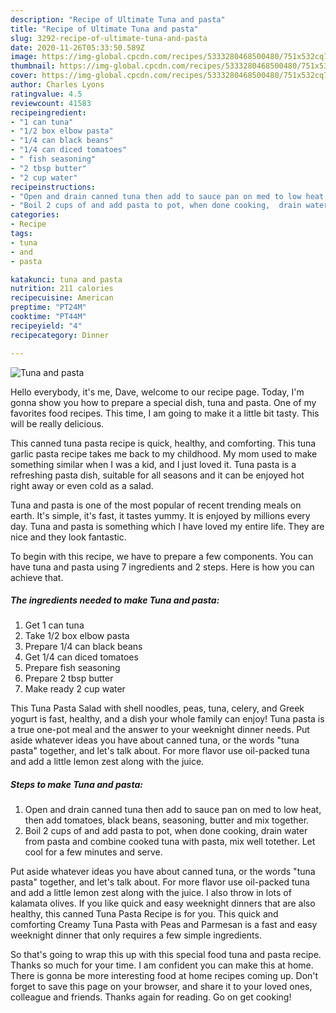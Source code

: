 ```yaml
---
description: "Recipe of Ultimate Tuna and pasta"
title: "Recipe of Ultimate Tuna and pasta"
slug: 3292-recipe-of-ultimate-tuna-and-pasta
date: 2020-11-26T05:33:50.589Z
image: https://img-global.cpcdn.com/recipes/5333280468500480/751x532cq70/tuna-and-pasta-recipe-main-photo.jpg
thumbnail: https://img-global.cpcdn.com/recipes/5333280468500480/751x532cq70/tuna-and-pasta-recipe-main-photo.jpg
cover: https://img-global.cpcdn.com/recipes/5333280468500480/751x532cq70/tuna-and-pasta-recipe-main-photo.jpg
author: Charles Lyons
ratingvalue: 4.5
reviewcount: 41583
recipeingredient:
- "1 can tuna"
- "1/2 box elbow pasta"
- "1/4 can black beans"
- "1/4 can diced tomatoes"
- " fish seasoning"
- "2 tbsp butter"
- "2 cup water"
recipeinstructions:
- "Open and drain canned tuna then add to sauce pan on med to low heat, then add tomatoes, black beans, seasoning, butter and mix together."
- "Boil 2 cups of and add pasta to pot, when done cooking,  drain water from pasta and combine cooked tuna with pasta, mix well totether. Let cool for a few minutes and serve."
categories:
- Recipe
tags:
- tuna
- and
- pasta

katakunci: tuna and pasta 
nutrition: 211 calories
recipecuisine: American
preptime: "PT24M"
cooktime: "PT44M"
recipeyield: "4"
recipecategory: Dinner

---
```



![Tuna and pasta](https://img-global.cpcdn.com/recipes/5333280468500480/751x532cq70/tuna-and-pasta-recipe-main-photo.jpg)

Hello everybody, it's me, Dave, welcome to our recipe page. Today, I'm gonna show you how to prepare a special dish, tuna and pasta. One of my favorites food recipes. This time, I am going to make it a little bit tasty. This will be really delicious.

This canned tuna pasta recipe is quick, healthy, and comforting. This tuna garlic pasta recipe takes me back to my childhood. My mom used to make something similar when I was a kid, and I just loved it. Tuna pasta is a refreshing pasta dish, suitable for all seasons and it can be enjoyed hot right away or even cold as a salad.

Tuna and pasta is one of the most popular of recent trending meals on earth. It's simple, it's fast, it tastes yummy. It is enjoyed by millions every day. Tuna and pasta is something which I have loved my entire life. They are nice and they look fantastic.


To begin with this recipe, we have to prepare a few components. You can have tuna and pasta using 7 ingredients and 2 steps. Here is how you can achieve that.

<!--inarticleads1-->

##### The ingredients needed to make Tuna and pasta:

1. Get 1 can tuna
1. Take 1/2 box elbow pasta
1. Prepare 1/4 can black beans
1. Get 1/4 can diced tomatoes
1. Prepare  fish seasoning
1. Prepare 2 tbsp butter
1. Make ready 2 cup water


This Tuna Pasta Salad with shell noodles, peas, tuna, celery, and Greek yogurt is fast, healthy, and a dish your whole family can enjoy! Tuna pasta is a true one-pot meal and the answer to your weeknight dinner needs. Put aside whatever ideas you have about canned tuna, or the words &#34;tuna pasta&#34; together, and let&#39;s talk about. For more flavor use oil-packed tuna and add a little lemon zest along with the juice. 

<!--inarticleads2-->

##### Steps to make Tuna and pasta:

1. Open and drain canned tuna then add to sauce pan on med to low heat, then add tomatoes, black beans, seasoning, butter and mix together.
1. Boil 2 cups of and add pasta to pot, when done cooking,  drain water from pasta and combine cooked tuna with pasta, mix well totether. Let cool for a few minutes and serve.


Put aside whatever ideas you have about canned tuna, or the words &#34;tuna pasta&#34; together, and let&#39;s talk about. For more flavor use oil-packed tuna and add a little lemon zest along with the juice. I also throw in lots of kalamata olives. If you like quick and easy weeknight dinners that are also healthy, this canned Tuna Pasta Recipe is for you. This quick and comforting Creamy Tuna Pasta with Peas and Parmesan is a fast and easy weeknight dinner that only requires a few simple ingredients. 

So that's going to wrap this up with this special food tuna and pasta recipe. Thanks so much for your time. I am confident you can make this at home. There is gonna be more interesting food at home recipes coming up. Don't forget to save this page on your browser, and share it to your loved ones, colleague and friends. Thanks again for reading. Go on get cooking!
